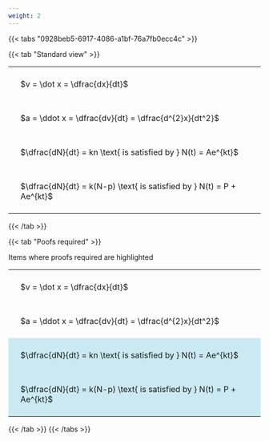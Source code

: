 ```yaml
---
weight: 2
---
```


{{< tabs "0928beb5-6917-4086-a1bf-76a7fb0ecc4c" >}}

{{< tab "Standard view" >}}

<style type="text/css">
#T_dbb0e th.col_heading {
  text-align: left;
  font-size: 1em;
}
#T_dbb0e td {
  text-align: left;
  font-size: 1em;
  padding: 1.5em;
}
</style>
<table id="T_dbb0e">
  <thead>
  </thead>
  <tbody>
    <tr>
      <td id="T_dbb0e_row0_col0" class="data row0 col0" >$v = \dot x = \dfrac{dx}{dt}$</td>
    </tr>
    <tr>
      <td id="T_dbb0e_row1_col0" class="data row1 col0" >$a = \ddot x = \dfrac{dv}{dt} = \dfrac{d^{2}x}{dt^2}$</td>
    </tr>
    <tr>
      <td id="T_dbb0e_row2_col0" class="data row2 col0" >$\dfrac{dN}{dt} = kn \text{ is satisfied by } N(t) = Ae^{kt}$</td>
    </tr>
    <tr>
      <td id="T_dbb0e_row3_col0" class="data row3 col0" >$\dfrac{dN}{dt} = k(N-p) \text{ is satisfied by } N(t) = P + Ae^{kt}$</td>
    </tr>
  </tbody>
</table>
{{< /tab >}}

{{< tab "Poofs required" >}}

Items where proofs required are highlighted 
<br>
<style type="text/css">
#T_96b3f th.col_heading {
  text-align: left;
  font-size: 1em;
}
#T_96b3f td {
  text-align: left;
  font-size: 1em;
  padding: 1.5em;
}
#T_96b3f_row0_col0, #T_96b3f_row1_col0 {
  background-color: rgba(0,0,0,0);
}
#T_96b3f_row2_col0, #T_96b3f_row3_col0 {
  background-color: rgba(0,150,200, 0.2);
}
</style>
<table id="T_96b3f">
  <thead>
  </thead>
  <tbody>
    <tr>
      <td id="T_96b3f_row0_col0" class="data row0 col0" >$v = \dot x = \dfrac{dx}{dt}$</td>
    </tr>
    <tr>
      <td id="T_96b3f_row1_col0" class="data row1 col0" >$a = \ddot x = \dfrac{dv}{dt} = \dfrac{d^{2}x}{dt^2}$</td>
    </tr>
    <tr>
      <td id="T_96b3f_row2_col0" class="data row2 col0" >$\dfrac{dN}{dt} = kn \text{ is satisfied by } N(t) = Ae^{kt}$</td>
    </tr>
    <tr>
      <td id="T_96b3f_row3_col0" class="data row3 col0" >$\dfrac{dN}{dt} = k(N-p) \text{ is satisfied by } N(t) = P + Ae^{kt}$</td>
    </tr>
  </tbody>
</table>
{{< /tab >}}
{{< /tabs >}}